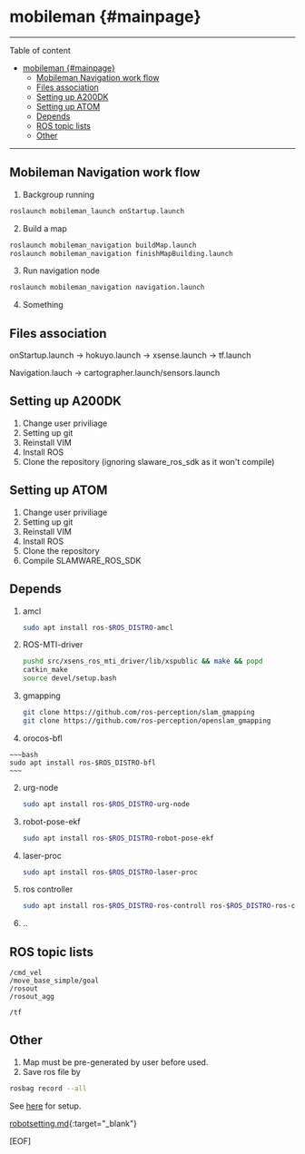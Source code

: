 # mobileman {#mainpage}

----
Table of content

- [mobileman {#mainpage}](#mobileman-mainpage)
  - [Mobileman Navigation work flow](#mobileman-navigation-work-flow)
  - [Files association](#files-association)
  - [Setting up A200DK](#setting-up-a200dk)
  - [Setting up ATOM](#setting-up-atom)
  - [Depends](#depends)
  - [ROS topic lists](#ros-topic-lists)
  - [Other](#other)

----

## Mobileman Navigation work flow

 1. Backgroup running

   ~~~bash
   roslaunch mobileman_launch onStartup.launch
   ~~~

 2. Build a map

   ~~~bash
   roslaunch mobileman_navigation buildMap.launch
   roslaunch mobileman_navigation finishMapBuilding.launch
   ~~~

 3. Run navigation node

   ~~~ bash
   roslaunch mobileman_navigation navigation.launch
   ~~~
   
 4. Something  

## Files association

onStartup.launch -> hokuyo.launch
                 -> xsense.launch
                 -> tf.launch
                 
Navigation.lauch -> cartographer.launch/sensors.launch

## Setting up A200DK

  1. Change user priviliage
  2. Setting up git
  3. Reinstall VIM
  4. Install ROS
  5. Clone the repository (ignoring slaware_ros_sdk as it won't compile)

## Setting up ATOM

 1. Change user priviliage
 2. Setting up git 
 3. Reinstall VIM
 4. Install ROS
 5. Clone the repository
 6. Compile SLAMWARE_ROS_SDK

## Depends
  
  1. amcl

     ~~~bash
     sudo apt install ros-$ROS_DISTRO-amcl
     ~~~

  2. ROS-MTI-driver

     ~~~bash
     pushd src/xsens_ros_mti_driver/lib/xspublic && make && popd
     catkin_make
     source devel/setup.bash
     ~~~

  3. gmapping

     ~~~bash
     git clone https://github.com/ros-perception/slam_gmapping  
     git clone https://github.com/ros-perception/openslam_gmapping 
     ~~~


  4. orocos-bfl 

    ~~~bash
    sudo apt install ros-$ROS_DISTRO-bfl
    ~~~

 2. urg-node

    ~~~bash
    sudo apt install ros-$ROS_DISTRO-urg-node
    ~~~ 
 3. robot-pose-ekf
 
    ~~~bash
    sudo apt install ros-$ROS_DISTRO-robot-pose-ekf
    ~~~

 4. laser-proc
    
    ~~~bash
    sudo apt install ros-$ROS_DISTRO-laser-proc
    ~~~


 5. ros controller

    ~~~bash
    sudo apt install ros-$ROS_DISTRO-ros-controll ros-$ROS_DISTRO-ros-controllers
    ~~~
 6. .. 

## ROS topic lists

    /cmd_vel
    /move_base_simple/goal
    /rosout
    /rosout_agg
    
    /tf

## Other

  1. Map must be pre-generated by user before used. 
  2. Save ros file by

  ~~~bash
  rosbag record --all
  ~~~
See [here](robotsetting.md) for setup.

[robotsetting.md](robotsetting.md){:target="_blank"}

[EOF]